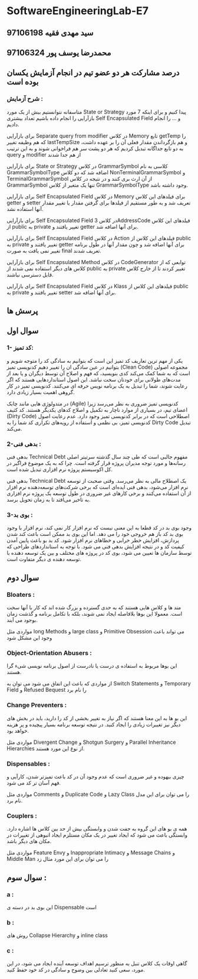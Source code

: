 # SoftwareEngineeringLab-E7
## سید مهدی فقیه 97106198
## محمدرضا یوسف پور 97106324
## درصد مشارکت هر دو عضو تیم در انجام آزمایش یکسان بوده است

### شرح آزمایش :

متاسفانه نتوانستیم بیش از یک مورد State or Strategy پیدا کنیم و برای اینکه 7 مورد بازآرایی را انجام داده باشیم تعداد بیشتری Self Encapsulated Field و ... را انجام دادیم.

برای بازآرایی Separate query from modifier در کلاس Memory تابع getTemp را که هم وظیفه تغییر lastTempSize و هم بازگرداندن مقدار فعلی آن را بر عهده داشت، به دو تابع جداگانه تبدیل کردیم که هر دو پشت سر هم فراخوانی شوند و به این ترتیب query و modifier از هم جدا شدند

برای بازآرایی State or Strategy  در کلاس GrammarSymbol کلاسی به نام GrammarSymbolType اضافه شد که دو کلاس NonTerminalGrammarSymbol و TerminalGrammarSymbol از آن ارث بری کنند و در نتیجه در کلاس GrammarSymbol تنها یک متغیر از کلاس GrammarSymbolType وجود داشته باشد.

برای بازآرایی Self Encapsulated Field در کلاس Memory برای فیلدهای این کلاس getter و setter تعریف شد و به طور مستقیم از فیلدها برای گرفتن مقدار یا تغییر مقدار آنها استفاده نشد.

برای بازآرایی Self Encapsulated Field در کلاس 3AddressCode فیلدهای این کلاس از public به private تغییر یافتند و getter برای آنها اضافه شد.

برای بازآرایی Self Encapsulated Field در کلاس Action فیلدهای این کلاس از public به private تغییر یافتند و getter برای آنها اضافه شد و چون مقدار آنها در طول برنامه تغییر نمی یافت به صورت final تعریف شدند.

برای بازآرایی Self Encapsulated Method در کلاس CodeGenerator توابعی که از کلاس های دیگر استفاده نمی شدند از public به private تغییر کردند تا از خارج کلاس قابل دسترسی نباشند.

برای بازآرایی Self Encapsulated Field در کلاس Klass فیلدهای این کلاس از public به private تغییر یافتند و setter برای آنها اضافه شد.

## پرسش ها

## سوال اول

### 1- کد تمیز:

یکی از مهم ترین تعاریف کد تمیز این است که بتوانیم به سادگی کد را متوجه شویم و بتوانیم در عین سادگی ان را تغییر دهیم کدنویسی تمیز (Clean Code) مجموعه اصولی است که به شما کمک می‌کند کدی بنویسید، که فهم و اصلاح آن توسط دیگران و یا بعد از مدت‌های طولانی برای خودتان سخت نباشد. این اصول استانداردهایی هستند که اگر رعایت شوند، شما را تبدیل به یک برنامه نویس حرفه ای می‌کنند. کدنویسی تمیز در کار گروهی اهمیت بسیار زیادی دارد.

در متدولوژی هایی مانند چابک (Agile) کدنویسی تمیز ضروری به نظر می‌رسد زیرا اعضای تیم، در بسیاری از موارد ناچار به تکمیل و اصلاح کدهای یکدیگر هستند. کد کثیف (Dirty Code) اصطلاحی است که در برابر کدنویسی تمیز وجود دارد. عدم رعایت اصول کدنویسی تمیز، بی نظمی و استفاده از رویه‌های تکراری کد شما را به Dirty Code تبدیل می‌کند.

### 2-بدهی فنی :

بدهی فنی Technical Debt مفهوم جالبی است که طی چند سال گذشته سرتیتر اصلی رسانه‌ها و مورد توجه مدیران پروژه قرار گرفته است. چرا که به یک موضوع فراگیر در کل اکوسیستم پروژه نرم افزاری تبدیل شده است.

بدهی فنی Technical Debt یک اصطلاح مالی به نظر می‌رسد. وقتی صحبت از توسعه نرم افزار می‌شود، بدهی فنی ایده‌ای است که برخی شرکت‌های توسعه‌دهنده نرم افزار از آن استفاده می‌کنند و برخی کارهای غیر ضروری در طول توسعه یک پروژه نرم افزاری به تاخیر می‌افتد تا به زمان تحویل برسد.

### 3-بوی بد :

وجود بوی بد در کد قطعا به این معنی نیست که نرم افزار کار نمی کند، نرم افزار با وجود بوی بد کد باز هم خروجی خود را می دهد. اما این بوی بد ممکن است باعث کند شدن پردازش، افزایش خطر خرابی و خطاهای نرم افزار شود.
کد بد بو باعث پایین آمدن کیفیت کد و در نتیجه افزایش بدهی فنی می شود. با توجه به استانداردهای طراحی که توسط سازمان ها تعیین می شود، بوی کد در پروژه های مختلف و بین یک توسعه دهنده با توسعه دهنده ی دیگر متفاوت است.

## سوال دوم

### Bloaters :

متد ها و کلاس هایی هستند که به حدی گسترده و بزرگ شده اند که کار با آنها سخت است. معمولا این بوها بلافاصله ایجاد نمی شوند، بلکه با تکامل برنامه و گذشت زمان بوجود می آیند.

مواردی مثل long Methods و large class  و Primitive Obsession می تواند باعث وجود این مشکل شود

### Object-Orientation Abusers :

این بوها مربوط به استفاده ی درست یا نادرست از اصول برنامه نویسی شیء گرا هستند.

از مواردی که باعث این اتفاق می شود می توان به Switch Statements و Temporary Field و Refused Bequest را نام برد

### Change Preventers :

این بو ها به این معنا هستند که اگر نیاز به تغییر بخشی از کد را دارید، باید در بخش های دیگر نیز تغییرات زیادی را ایجاد کنید. در نتیجه توسعه برنامه بسیار پیچیده و پر هزینه خواهد بود.

مواردی مثل Divergent Change و Shotgun Surgery و  Parallel Inheritance Hierarchies از نوع این مورد هستند.

### Dispensables :

چیزی بیهوده و غیر ضروری است که عدم وجود آن در کد باعث تمیزتر شدن، کارآیی و فهم آسان تر کد می شود.

مواردی مثل Comments و Duplicate Code و Lazy Class را می توان برای این مدل نام برد.

### Couplers :

همه ی بو های این گروه به جفت شدن و وابستگی بیش از حد بین کلاس ها اشاره دارد. وابستگی باعث می شود که ایجاد تغییر در یک مکان مستلزم ایجاد انبوهی از تغییرات در مکان های دیگر باشد. 

مواردی مثل Feature Envy و Inappropriate Intimacy و Message Chains و Middle Man را می توان برای این مورد مثال زد

## سوال سوم :

### a :

این بوی بد در دسته ی Dispensable است

### b :

روش های Collapse Hierarchy و inline class


### c :

گاهی اوقات یک کلاس تنبل به منظور ترسیم اهداف توسعه آینده ایجاد می شود، در این مورد، سعی کنید تعادلی بین وضوح و سادگی در کد خود حفظ کنید.

